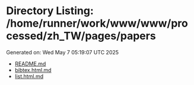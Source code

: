 # Directory Listing: /home/runner/work/www/www/processed/zh_TW/pages/papers
Generated on: Wed May  7 05:19:07 UTC 2025

- [README.md](README.md)
- [bibtex.html.md](bibtex.html.md)
- [list.html.md](list.html.md)
